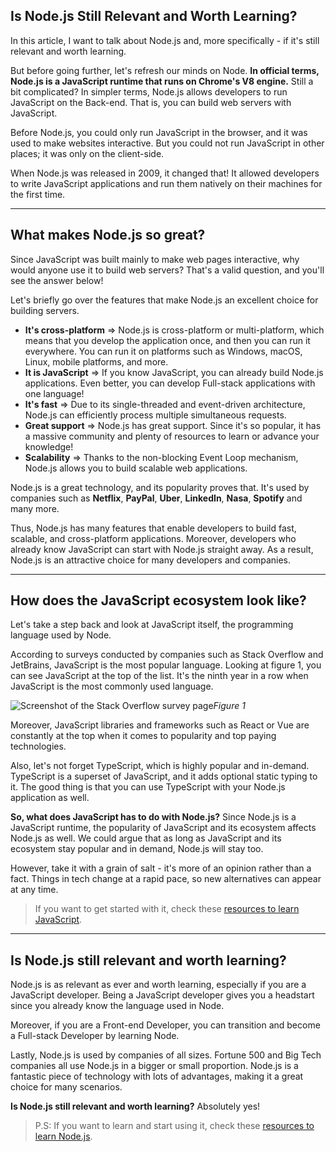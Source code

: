 ## Is Node.js Still Relevant and Worth Learning?

In this article, I want to talk about Node.js and, more specifically - if it's still relevant and worth learning.

But before going further, let's refresh our minds on Node. **In official terms, Node.js is a JavaScript runtime that runs on Chrome's V8 engine.** Still a bit complicated? In simpler terms, Node.js allows developers to run JavaScript on the Back-end. That is, you can build web servers with JavaScript.

Before Node.js, you could only run JavaScript in the browser, and it was used to make websites interactive. But you could not run JavaScript in other places; it was only on the client-side.

When Node.js was released in 2009, it changed that! It allowed developers to write JavaScript applications and run them natively on their machines for the first time.

---

## What makes Node.js so great?

Since JavaScript was built mainly to make web pages interactive, why would anyone use it to build web servers? That's a valid question, and you'll see the answer below!

Let's briefly go over the features that make Node.js an excellent choice for building servers.
* **It's cross-platform** => Node.js is cross-platform or multi-platform, which means that you develop the application once, and then you can run it everywhere. You can run it on platforms such as Windows, macOS, Linux, mobile platforms, and more.
* **It is JavaScript** => If you know JavaScript, you can already build Node.js applications. Even better, you can develop Full-stack applications with one language!
* **It's fast** => Due to its single-threaded and event-driven architecture, Node.js can efficiently process multiple simultaneous requests.
* **Great support** => Node.js has great support. Since it's so popular, it has a massive community and plenty of resources to learn or advance your knowledge!
* **Scalability** => Thanks to the non-blocking Event Loop mechanism, Node.js allows you to build scalable web applications.

Node.js is a great technology, and its popularity proves that. It's used by companies such as **Netflix**, **PayPal**, **Uber**, **LinkedIn**, **Nasa**, **Spotify** and many more.

Thus, Node.js has many features that enable developers to build fast, scalable, and cross-platform applications. Moreover, developers who already know JavaScript can start with Node.js straight away. As a result, Node.js is an attractive choice for many developers and companies.

---

## How does the JavaScript ecosystem look like?

Let's take a step back and look at JavaScript itself, the programming language used by Node.

According to surveys conducted by companies such as Stack Overflow and JetBrains, JavaScript is the most popular language. Looking at figure 1, you can see JavaScript at the top of the list. It's the ninth year in a row when JavaScript is the most commonly used language.

![Screenshot of the Stack Overflow survey page](https://cdn.hashnode.com/res/hashnode/image/upload/v1632809367090/k1o_etRa3.png)*Figure 1*

Moreover, JavaScript libraries and frameworks such as React or Vue are constantly at the top when it comes to popularity and top paying technologies.

Also, let's not forget TypeScript, which is highly popular and in-demand. TypeScript is a superset of JavaScript, and it adds optional static typing to it. The good thing is that you can use TypeScript with your Node.js application as well. 

**So, what does JavaScript has to do with Node.js?** Since Node.js is a JavaScript runtime, the popularity of JavaScript and its ecosystem affects Node.js as well. We could argue that as long as JavaScript and its ecosystem stay popular and in demand, Node.js will stay too. 

However, take it with a grain of salt - it's more of an opinion rather than a fact. Things in tech change at a rapid pace, so new alternatives can appear at any time.

> If you want to get started with it, check these [resources to learn JavaScript](https://catalins.tech/5-best-resources-to-learn-javascript-as-a-beginner).

---

## Is Node.js still relevant and worth learning?

Node.js is as relevant as ever and worth learning, especially if you are a JavaScript developer. Being a JavaScript developer gives you a headstart since you already know the language used in Node.

Moreover, if you are a Front-end Developer, you can transition and become a Full-stack Developer by learning Node.

Lastly, Node.js is used by companies of all sizes. Fortune 500 and Big Tech companies all use Node.js in a bigger or small proportion. Node.js is a fantastic piece of technology with lots of advantages, making it a great choice for many scenarios.

**Is Node.js still relevant and worth learning?** Absolutely yes!

> P.S: If you want to learn and start using it, check these [resources to learn Node.js](https://catalins.tech/5-nodejsexpress-tutorials-to-go-from-beginner-to-expert).
